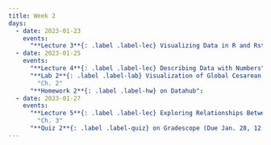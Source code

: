 ```yaml
---
title: Week 2
days:
  - date: 2023-01-23
    events:
      "**Lecture 3**{: .label .label-lec} Visualizing Data in R and Rstudio (ggplot2)":
  - date: 2023-01-25
    events:
      "**Lecture 4**{: .label .label-lec} Describing Data with Numbers":
      "**Lab 2**{: .label .label-lab} Visualization of Global Cesarean Delivery Rates (Due Jan. 31)":
        "Ch. 2"
      "**Homework 2**{: .label .label-hw} on Datahub":
  - date: 2023-01-27
    events:
      "**Lecture 5**{: .label .label-lec} Exploring Relationships Between Two Variables": 
        "Ch. 3"
      "**Quiz 2**{: .label .label-quiz} on Gradescope (Due Jan. 28, 12:00 PM PST)":
---
```


